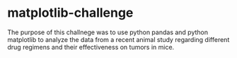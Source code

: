 # matplotlib-challenge
The purpose of this challnege was to use python pandas and python matplotlib to analyze the data from a recent animal study regarding different drug regimens and their effectiveness on tumors in mice.
